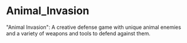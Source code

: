 # Animal_Invasion
"Animal Invasion": A creative defense game with unique animal enemies and a variety of weapons and tools to defend against them.
